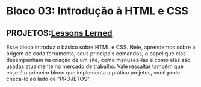 # Bloco 03: Introdução à HTML e CSS

## PROJETOS:[Lessons Lerned]()

Esse bloco introduz o básico sobre HTML e CSS. Nele, aprendemos sobre a origem de cada ferramenta, seus principais comandos, o papel que elas desempenham  na criação de um site, como manuseá-las e como elas são usadas atualmente no mercado de trabalho. Vale ressaltar também que esse é o primeiro bloco que implementa a prática projetos, você pode checá-lo ao lado de “PROJETOS”.
